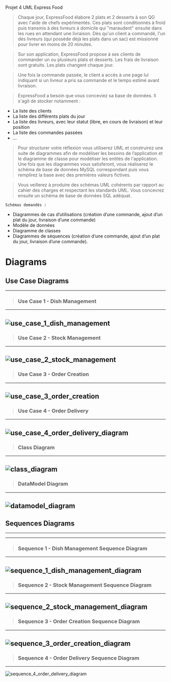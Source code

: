 Projet 4 UML Express Food
> Chaque jour, ExpressFood élabore 2 plats et 2 desserts à son QG avec l'aide de chefs expérimentés. Ces plats sont conditionnés à froid puis transmis à des livreurs à domicile qui "maraudent" ensuite dans les rues en attendant une livraison. Dès qu'un client a commandé, l'un des livreurs (qui possède déjà les plats dans un sac) est missionné pour livrer en moins de 20 minutes.

> Sur son application, ExpressFood propose à ses clients de commander un ou plusieurs plats et desserts. Les frais de livraison sont gratuits. Les plats changent chaque jour.

> Une fois la commande passée, le client a accès à une page lui indiquant si un livreur a pris sa commande et le temps estimé avant livraison.

> ExpressFood a besoin que vous conceviez sa base de données. Il s'agit de stocker notamment :

- La liste des clients
- La liste des différents plats du jour
- La liste des livreurs, avec leur statut (libre, en cours de livraison) et leur position
- La liste des commandes passées
- ...

> Pour structurer votre réflexion vous utiliserez UML et construirez une suite de diagrammes afin de modéliser les besoins de l’application et le diagramme de classe pour modéliser les entités de l'application. Une fois que les diagrammes vous satisferont, vous réaliserez le schéma de base de données MySQL correspondant puis vous remplirez la base avec des premières valeurs fictives.

> Vous veillerez à produire des schémas UML cohérents par rapport au cahier des charges et respectant les standards UML. Vous concevrez ensuite un schéma de base de données SQL adéquat.

`Schémas demandés :`
 -  Diagrammes de cas d’utilisations (création d’une commande, ajout d’un plat du jour, livraison d’une commande)
 - Modèle de données
 - Diagramme de classes
 - Diagrammes de séquences (création d’une commande, ajout d’un plat du jour, livraison d’une commande).


# Diagrams
## Use Case Diagrams
---
> ### Use Case 1 - Dish Management
---
![use_case_1_dish_management](./png/usecases/Use_Case_1_Dish_Management.png)
---
> ### Use Case 2 - Stock Management
---
![use_case_2_stock_management](./png/usecases/Use_Case_2_Stock_Management.png)
---
> ### Use Case 3 - Order Creation
---
![use_case_3_order_creation](./png/usecases/Use_Case_3_Order_Creation.png)
---
> ### Use Case 4 - Order Delivery
---
![use_case_4_order_delivery_diagram](./png/usecases/Use_Case_4_Order_Delivery.png)
---
> ### Class Diagram
---
![class_diagram](./svg/classes.svg)
---
> ### DataModel Diagram
---
![datamodel_diagram](./svg/datamodel.svg)
---
## Sequences Diagrams
---
---
> ### Sequence 1 - Dish Management Sequence Diagram
---
![sequence_1_dish_management_diagram](./svg/sequences/Seq_1_Dish_Management.svg)
---
> ### Sequence 2 - Stock Management Sequence Diagram
---
![sequence_2_stock_management_diagram](./svg/sequences/Seq_2_Stock_Management.svg)
---
> ### Sequence 3 - Order Creation Sequence Diagram
---
![sequence_3_order_creation_diagram](./svg/sequences/Seq_3_Order_Creation.svg)
---
> ### Sequence 4 - Order Delivery Sequence Diagram
---
![sequence_4_order_delivery_diagram](./svg/sequences/Seq_4_Order_Delivery.svg)